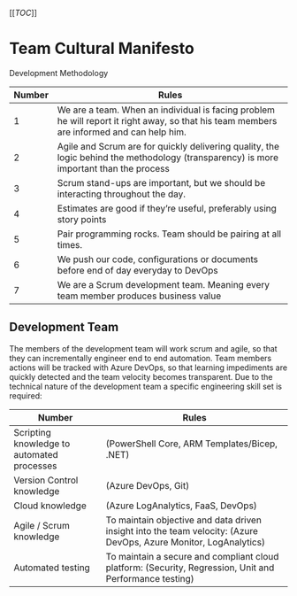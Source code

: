 [[_TOC_]]

# Team Cultural Manifesto

Development Methodology

| Number | Rules |
|--------|-------|
| 1 | We are a team. When an individual is facing problem he will report it right away, so that his team members are informed and can help him. |
| 2 | Agile and Scrum are for quickly delivering quality, the logic behind the methodology (transparency) is more important than the process |
| 3 | Scrum stand-ups are important, but we should be interacting throughout the day. |
| 4 | Estimates are good if they’re useful, preferably using story points |
| 5 | Pair programming rocks. Team should be pairing at all times. |
| 6 | We push our code, configurations or documents before end of day everyday to DevOps |
| 7 | We are a Scrum development team. Meaning every team member produces business value |

## Development Team

The members of the development team will work scrum and agile, so that they can incrementally engineer end to end automation. Team members actions will be tracked with Azure DevOps, so that learning impediments are quickly detected and the team velocity becomes transparent. Due to the technical nature of the development team a specific engineering skill set is required:

| Number |   Rules |
|--------|---------|
| Scripting knowledge to automated processes | (PowerShell Core, ARM Templates/Bicep, .NET) |
| Version Control knowledge | (Azure DevOps, Git) |
| Cloud knowledge | (Azure LogAnalytics, FaaS, DevOps) |
| Agile / Scrum knowledge | To maintain objective and data driven insight into the team velocity: (Azure DevOps, Azure Monitor, LogAnalytics) |
| Automated testing | To maintain a secure and compliant cloud platform: (Security, Regression, Unit and Performance testing) |

